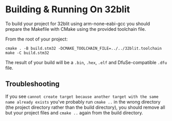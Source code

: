 # Building & Running On 32blit

To build your project for 32blit using arm-none-eabi-gcc you should prepare the Makefile with CMake using the provided toolchain file.

From the root of your project:

```
cmake . -B build.stm32 -DCMAKE_TOOLCHAIN_FILE=../../32blit.toolchain
make -C build.stm32
```

The result of your build will be a `.bin`, `.hex`, `.elf` and DfuSe-compatible `.dfu` file.

## Troubleshooting

If you see `cannot create target because another target with the same name already exists` you've probably run `cmake ..` in the wrong directory (the project directory rather than the build directory), you should remove all but your project files and `cmake ..` again from the build directory.